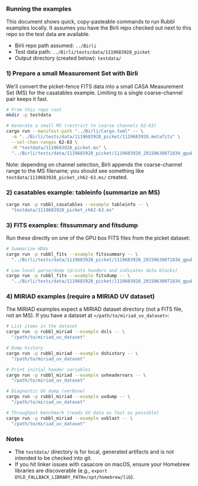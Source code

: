 ### Running the examples

This document shows quick, copy-pasteable commands to run Rubbl examples locally. It assumes you have the Birli repo checked out next to this repo so the test data are available.

- Birli repo path assumed: `../Birli`
- Test data path: `../Birli/tests/data/1119683928_picket`
- Output directory (created below): `testdata/`

### 1) Prepare a small Measurement Set with Birli

We'll convert the picket-fence FITS data into a small CASA Measurement Set (MS) for the casatables example. Limiting to a single coarse-channel pair keeps it fast.

```bash
# From this repo root
mkdir -p testdata

# Generate a small MS (restrict to coarse channels 62-63)
cargo run --manifest-path "../Birli/Cargo.toml" -- \
  -m "../Birli/tests/data/1119683928_picket/1119683928.metafits" \
  --sel-chan-ranges 62-63 \
  -M "testdata/1119683928_picket.ms" \
  "../Birli/tests/data/1119683928_picket/1119683928_20150630071834_gpubox01_00.fits"
```

Note: depending on channel selection, Birli appends the coarse-channel range to the MS filename; you should see something like `testdata/1119683928_picket_ch62-63.ms/` created.

### 2) casatables example: tableinfo (summarize an MS)

```bash
cargo run -p rubbl_casatables --example tableinfo -- \
  "testdata/1119683928_picket_ch62-63.ms"
```

### 3) FITS examples: fitssummary and fitsdump

Run these directly on one of the GPU box FITS files from the picket dataset:

```bash
# Summarize HDUs
cargo run -p rubbl_fits --example fitssummary -- \
  "../Birli/tests/data/1119683928_picket/1119683928_20150630071834_gpubox01_00.fits"

# Low-level parse/dump (prints headers and indicates data blocks)
cargo run -p rubbl_fits --example fitsdump -- \
  "../Birli/tests/data/1119683928_picket/1119683928_20150630071834_gpubox01_00.fits"
```

### 4) MIRIAD examples (require a MIRIAD UV dataset)

The MIRIAD examples expect a MIRIAD dataset directory (not a FITS file, not an MS). If you have a dataset at `</path/to/miriad_uv_dataset>`:

```bash
# List items in the dataset
cargo run -p rubbl_miriad --example dsls -- \
  "/path/to/miriad_uv_dataset"

# Dump history
cargo run -p rubbl_miriad --example dshistory -- \
  "/path/to/miriad_uv_dataset"

# Print initial header variables
cargo run -p rubbl_miriad --example uvheadervars -- \
  "/path/to/miriad_uv_dataset"

# Diagnostic UV dump (verbose)
cargo run -p rubbl_miriad --example uvdump -- \
  "/path/to/miriad_uv_dataset"

# Throughput benchmark (reads UV data as fast as possible)
cargo run -p rubbl_miriad --example uvblast -- \
  "/path/to/miriad_uv_dataset"
```

### Notes
- The `testdata/` directory is for local, generated artifacts and is not intended to be checked into git.
- If you hit linker issues with casacore on macOS, ensure your Homebrew libraries are discoverable (e.g., `export DYLD_FALLBACK_LIBRARY_PATH=/opt/homebrew/lib`).

